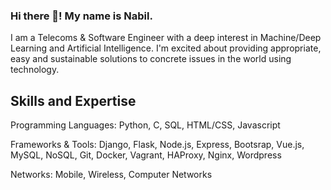 ### Hi there 👋! My name is Nabil.
I am a Telecoms & Software Engineer with a deep interest in Machine/Deep Learning and Artificial Intelligence. I'm excited about providing appropriate, easy and sustainable solutions to concrete issues in the world using technology.

## Skills and Expertise
Programming Languages: Python, C, SQL, HTML/CSS, Javascript

Frameworks & Tools: Django, Flask, Node.js, Express, Bootsrap, Vue.js, MySQL, NoSQL, Git, Docker, Vagrant, HAProxy, Nginx, Wordpress
  
Networks: Mobile, Wireless, Computer Networks


<!--
**nabil2i/nabil2i** is a ✨ _special_ ✨ repository because its `README.md` (this file) appears on your GitHub profile.

Here are some ideas to get you started:

- 🔭 I’m currently working on ...
- 🌱 I’m currently learning ...
- 👯 I’m looking to collaborate on ...
- 🤔 I’m looking for help with ...
- 💬 Ask me about ...
- 📫 How to reach me: ...
- 😄 Pronouns: ...
- ⚡ Fun fact: ...
-->
